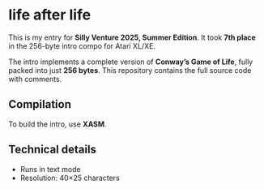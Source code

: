# life after life

This is my entry for **Silly Venture 2025, Summer Edition**.
It took **7th place** in the 256-byte intro compo for Atari XL/XE.

The intro implements a complete version of **Conway’s Game of Life**, fully packed into just **256 bytes**.
This repository contains the full source code with comments.

## Compilation
To build the intro, use **XASM**.

## Technical details
- Runs in text mode
- Resolution: 40×25 characters
